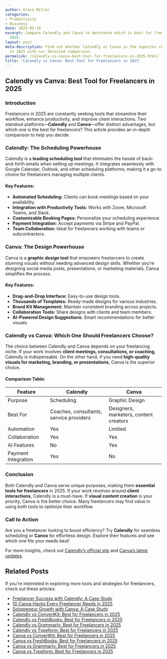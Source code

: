 ```yaml
---
author: Grace Miller
categories:
- Productivity
- Business
date: 2025-02-16
excerpt: Compare Calendly and Canva to determine which is best for freelancers in
  2025.
layout: post
meta-description: Find out whether Calendly or Canva is the superior choice for freelancers
  in 2025 with our detailed comparison.
permalink: /calendly-vs-canva-best-tool-for-freelancers-in-2025.html/
title: 'Calendly vs Canva: Best Tool for Freelancers in 2025'
---
```


## Calendly vs Canva: Best Tool for Freelancers in 2025

### Introduction
Freelancers in 2025 are constantly seeking tools that streamline their workflow, enhance productivity, and improve client interactions. Two standout platforms—**Calendly** and **Canva**—offer distinct advantages, but which one is the best for freelancers? This article provides an in-depth comparison to help you decide.

### Calendly: The Scheduling Powerhouse
Calendly is a **leading scheduling tool** that eliminates the hassle of back-and-forth emails when setting up meetings. It integrates seamlessly with Google Calendar, Outlook, and other scheduling platforms, making it a go-to choice for freelancers managing multiple clients.

#### Key Features:
- **Automated Scheduling:** Clients can book meetings based on your availability.
- **Integration with Productivity Tools:** Works with Zoom, Microsoft Teams, and Slack.
- **Customizable Booking Pages:** Personalize your scheduling experience.
- **Payment Integration:** Accept payments via Stripe and PayPal.
- **Team Collaboration:** Ideal for freelancers working with teams or subcontractors.

### Canva: The Design Powerhouse
Canva is a **graphic design tool** that empowers freelancers to create stunning visuals without needing advanced design skills. Whether you’re designing social media posts, presentations, or marketing materials, Canva simplifies the process.

#### Key Features:
- **Drag-and-Drop Interface:** Easy-to-use design tools.
- **Thousands of Templates:** Ready-made designs for various industries.
- **Brand Kit Management:** Maintain consistent branding across projects.
- **Collaboration Tools:** Share designs with clients and team members.
- **AI-Powered Design Suggestions:** Smart recommendations for better visuals.

### Calendly vs Canva: Which One Should Freelancers Choose?
The choice between Calendly and Canva depends on your freelancing niche. If your work involves **client meetings, consultations, or coaching**, Calendly is indispensable. On the other hand, if you need **high-quality visuals for marketing, branding, or presentations**, Canva is the superior choice.

#### Comparison Table:

| Feature | Calendly | Canva |
|---------|---------|-------|
| Purpose | Scheduling | Graphic Design |
| Best For | Coaches, consultants, service providers | Designers, marketers, content creators |
| Automation | Yes | Limited |
| Collaboration | Yes | Yes |
| AI Features | No | Yes |
| Payment Integration | Yes | No |

### Conclusion
Both Calendly and Canva serve unique purposes, making them **essential tools for freelancers** in 2025. If your work revolves around **client interactions**, Calendly is a must-have. If **visual content creation** is your priority, Canva is the better choice. Many freelancers may find value in using both tools to optimize their workflow.

### Call to Action
Are you a freelancer looking to boost efficiency? Try **Calendly** for seamless scheduling or **Canva** for effortless design. Explore their features and see which one fits your needs best!

For more insights, check out [Calendly’s official site](https://blogs.zoftwarehub.com/calendly-vs-competitors-an-in-depth-comparison-for-2025/) and [Canva’s latest updates](https://www.how2lab.com/tech/ai/productivity-hacks).

## Related Posts
If you're interested in exploring more tools and strategies for freelancers, check out these articles:
- [Freelancer Success with Calendly: A Case Study](/freelancer-success-with-calendly-a-case-study.html/)
- [10 Canva Hacks Every Freelancer Needs in 2025](/10-canva-hacks-every-freelancer-needs-in-2025.html/)
- [Solopreneur Growth with Canva: A Case Study](/solopreneur-growth-with-canva-a-case-study.html/)
- [Calendly vs ConvertKit: Best for Freelancers in 2025](/calendly-vs-convertkit-best-for-freelancers-in-2025.html/)
- [Calendly vs FreshBooks: Best for Freelancers in 2025](/calendly-vs-freshbooks-best-for-freelancers-in-2025.html/)
- [Calendly vs Grammarly: Best for Freelancers in 2025](/calendly-vs-grammarly-best-for-freelancers-in-2025.html/)
- [Calendly vs Typeform: Best for Freelancers in 2025](/calendly-vs-typeform-best-for-freelancers-in-2025.html/)
- [Canva vs ConvertKit: Best for Freelancers in 2025](/canva-vs-convertkit-best-for-freelancers-in-2025.html/)
- [Canva vs FreshBooks: Best for Freelancers in 2025](/canva-vs-freshbooks-best-for-freelancers-in-2025.html/)
- [Canva vs Grammarly: Best for Freelancers in 2025](/canva-vs-grammarly-best-for-freelancers-in-2025.html/)
- [Canva vs Typeform: Best for Freelancers in 2025](/canva-vs-typeform-best-for-freelancers-in-2025.html/)
